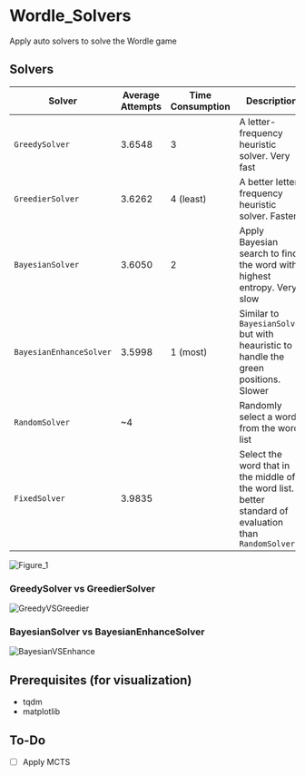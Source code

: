 # Wordle_Solvers

Apply auto solvers to solve the Wordle game

## Solvers
| Solver | Average Attempts | Time Consumption | Description |
| ------ | ---------------- | ---------------- | ----------- |
| `GreedySolver` | 3.6548 | 3 | A letter-frequency heuristic solver. Very fast |
| `GreedierSolver` | 3.6262 | 4 (least) | A better letter-frequency heuristic solver. Faster |
| `BayesianSolver` | 3.6050 | 2 | Apply Bayesian search to find the word with highest entropy. Very slow |
| `BayesianEnhanceSolver` | 3.5998 | 1 (most) | Similar to `BayesianSolver` but with heauristic to handle the green positions. Slower |
| `RandomSolver` | ~4 | | Randomly select a word from the word list |
| `FixedSolver` | 3.9835 | | Select the word that in the middle of the word list. A better standard of evaluation than `RandomSolver` |

![Figure_1](https://github.com/user-attachments/assets/589d46bc-2587-4bfc-9a6e-78569014b96e)

### GreedySolver vs GreedierSolver
![GreedyVSGreedier](https://github.com/user-attachments/assets/cd513b02-cefe-4b41-ada6-4beeeb4d8f93)

### BayesianSolver vs BayesianEnhanceSolver
![BayesianVSEnhance](https://github.com/user-attachments/assets/e0f6c9b3-4ee9-46cd-8eb5-1d4c967b2a81)

## Prerequisites (for visualization)
- tqdm 
- matplotlib

## To-Do
- [ ] Apply MCTS



